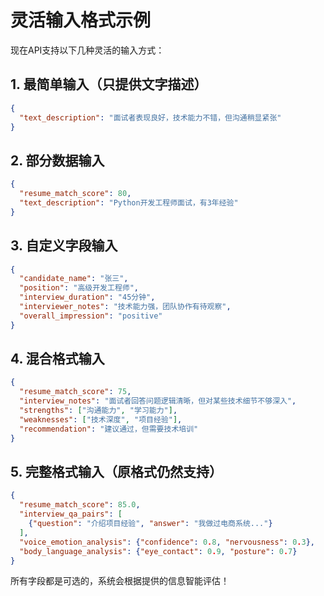 # 灵活输入格式示例

现在API支持以下几种灵活的输入方式：

## 1. 最简单输入（只提供文字描述）
```json
{
  "text_description": "面试者表现良好，技术能力不错，但沟通稍显紧张"
}
```

## 2. 部分数据输入
```json
{
  "resume_match_score": 80,
  "text_description": "Python开发工程师面试，有3年经验"
}
```

## 3. 自定义字段输入
```json
{
  "candidate_name": "张三",
  "position": "高级开发工程师", 
  "interview_duration": "45分钟",
  "interviewer_notes": "技术能力强，团队协作有待观察",
  "overall_impression": "positive"
}
```

## 4. 混合格式输入
```json
{
  "resume_match_score": 75,
  "interview_notes": "面试者回答问题逻辑清晰，但对某些技术细节不够深入",
  "strengths": ["沟通能力", "学习能力"],
  "weaknesses": ["技术深度", "项目经验"],
  "recommendation": "建议通过，但需要技术培训"
}
```

## 5. 完整格式输入（原格式仍然支持）
```json
{
  "resume_match_score": 85.0,
  "interview_qa_pairs": [
    {"question": "介绍项目经验", "answer": "我做过电商系统..."}
  ],
  "voice_emotion_analysis": {"confidence": 0.8, "nervousness": 0.3},
  "body_language_analysis": {"eye_contact": 0.9, "posture": 0.7}
}
```

所有字段都是可选的，系统会根据提供的信息智能评估！